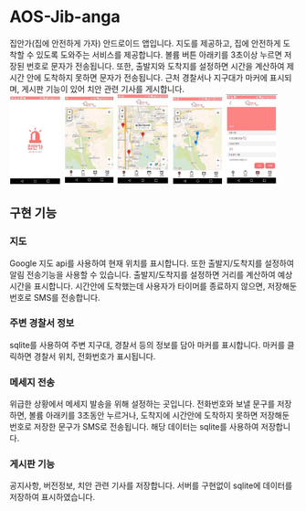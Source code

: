 # AOS-Jib-anga

집안가(집에 안전하게 가자) 안드로이드 앱입니다. 지도를 제공하고, 집에 안전하게 도착할 수 있도록 도와주는 서비스를 제공합니다. 볼륨 버튼 아래키를 3초이상 누르면 저장된 번호로 문자가 전송됩니다. 또한, 출발지와 도착지를 설정하면 시간을 계산하여 제시간 안에 도착하지 못하면 문자가 전송됩니다. 근처 경찰서나 지구대가 마커에 표시되며, 게시판 기능이 있어 치안 관련 기사를 게시합니다.  
<img src='./readmeImages/splash.png' width='18%'>
<img src='./readmeImages/main.png' width='18%'>
<img src='./readmeImages/marker.png' width='18%'>
<img src='./readmeImages/direction.png' width='18%'>
<img src='./readmeImages/message.png' width='18%'>

## 구현 기능

### 지도

Google 지도 api를 사용하여 현재 위치를 표시합니다. 또한 출발지/도착지를 설정하여 알림 전송기능을 사용할 수 있습니다. 출발지/도착지를 설정하면 거리를 계산하여 예상 시간을 표시합니다. 시간안에 도착했는데 사용자가 타이머를 종료하지 않으면, 저장해둔 번호로 SMS를 전송합니다.

### 주변 경찰서 정보

sqlite를 사용하여 주변 지구대, 경찰서 등의 정보를 담아 마커를 표시합니다. 마커를 클릭하면 경찰서 위치, 전화번호가 표시됩니다.

### 메세지 전송

위급한 상황에서 메세지 발송을 위해 설정하는 곳입니다. 전화번호와 보낼 문구를 저장하면, 볼륨 아래키를 3초동안 누르거나, 도착지에 시간안에 도착하지 못하면 저장해둔 번호로 저장한 문구가 SMS로 전송됩니다. 해당 데이터는 sqlite를 사용하여 저장합니다.

### 게시판 기능

공지사항, 버전정보, 치안 관련 기사를 저장합니다. 서버를 구현없이 sqlite에 데이터를 저장하여 표시하였습니다.
